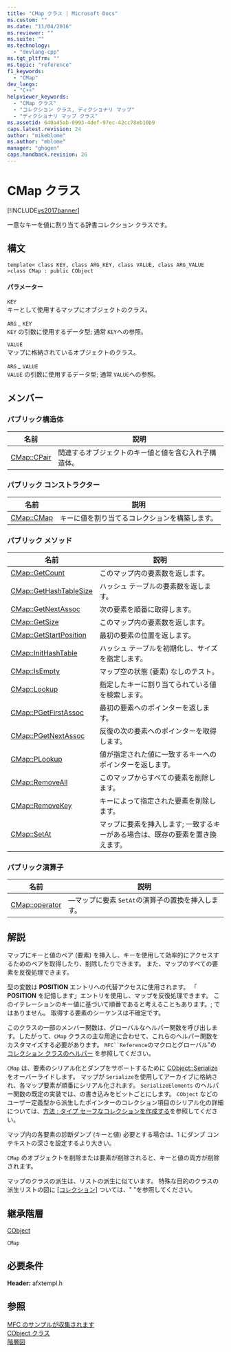 ```yaml
---
title: "CMap クラス | Microsoft Docs"
ms.custom: ""
ms.date: "11/04/2016"
ms.reviewer: ""
ms.suite: ""
ms.technology: 
  - "devlang-cpp"
ms.tgt_pltfrm: ""
ms.topic: "reference"
f1_keywords: 
  - "CMap"
dev_langs: 
  - "C++"
helpviewer_keywords: 
  - "CMap クラス"
  - "コレクション クラス, ディクショナリ マップ"
  - "ディクショナリ マップ クラス"
ms.assetid: 640a45ab-0993-4def-97ec-42cc78eb10b9
caps.latest.revision: 24
author: "mikeblome"
ms.author: "mblome"
manager: "ghogen"
caps.handback.revision: 26
---
```

# CMap クラス
[!INCLUDE[vs2017banner](../../assembler/inline/includes/vs2017banner.md)]

一意なキーを値に割り当てる辞書コレクション クラスです。  
  
## 構文  
  
```  
template< class KEY, class ARG_KEY, class VALUE, class ARG_VALUE >class CMap : public CObject  
```  
  
#### パラメーター  
 `KEY`  
 キーとして使用するマップにオブジェクトのクラス。  
  
 `ARG` *\_* `KEY`  
 `KEY` の引数に使用するデータ型; 通常 `KEY`への参照。  
  
 `VALUE`  
 マップに格納されているオブジェクトのクラス。  
  
 `ARG` *\_* `VALUE`  
 `VALUE` の引数に使用するデータ型; 通常 `VALUE`への参照。  
  
## メンバー  
  
### パブリック構造体  
  
|名前|説明|  
|--------|--------|  
|[CMap::CPair](../Topic/CMap::CPair.md)|関連するオブジェクトのキー値と値を含む入れ子構造体。|  
  
### パブリック コンストラクター  
  
|名前|説明|  
|--------|--------|  
|[CMap::CMap](../Topic/CMap::CMap.md)|キーに値を割り当てるコレクションを構築します。|  
  
### パブリック メソッド  
  
|名前|説明|  
|--------|--------|  
|[CMap::GetCount](../Topic/CMap::GetCount.md)|このマップ内の要素数を返します。|  
|[CMap::GetHashTableSize](../Topic/CMap::GetHashTableSize.md)|ハッシュ テーブルの要素数を返します。|  
|[CMap::GetNextAssoc](../Topic/CMap::GetNextAssoc.md)|次の要素を順番に取得します。|  
|[CMap::GetSize](../Topic/CMap::GetSize.md)|このマップ内の要素数を返します。|  
|[CMap::GetStartPosition](../Topic/CMap::GetStartPosition.md)|最初の要素の位置を返します。|  
|[CMap::InitHashTable](../Topic/CMap::InitHashTable.md)|ハッシュ テーブルを初期化し、サイズを指定します。|  
|[CMap::IsEmpty](../Topic/CMap::IsEmpty.md)|マップ空の状態 \(要素\) なしのテスト。|  
|[CMap::Lookup](../Topic/CMap::Lookup.md)|指定したキーに割り当てられている値を検索します。|  
|[CMap::PGetFirstAssoc](../Topic/CMap::PGetFirstAssoc.md)|最初の要素へのポインターを返します。|  
|[CMap::PGetNextAssoc](../Topic/CMap::PGetNextAssoc.md)|反復の次の要素へのポインターを取得します。|  
|[CMap::PLookup](../Topic/CMap::PLookup.md)|値が指定された値に一致するキーへのポインターを返します。|  
|[CMap::RemoveAll](../Topic/CMap::RemoveAll.md)|このマップからすべての要素を削除します。|  
|[CMap::RemoveKey](../Topic/CMap::RemoveKey.md)|キーによって指定された要素を削除します。|  
|[CMap::SetAt](../Topic/CMap::SetAt.md)|マップに要素を挿入します; 一致するキーがある場合は、既存の要素を置き換えます。|  
  
### パブリック演算子  
  
|名前|説明|  
|--------|--------|  
|[CMap::operator](../Topic/CMap::operator.md)|—マップに要素 `SetAt`の演算子の置換を挿入します。|  
  
## 解説  
 マップにキーと値のペア \(要素\) を挿入し、キーを使用して効率的にアクセスするためのペアを取得したり、削除したりできます。  また、マップのすべての要素を反復処理できます。  
  
 型の変数は **POSITION** エントリへの代替アクセスに使用されます。  「 **POSITION** を記憶します」エントリを使用し、マップを反復処理できます。  このイテレーションのキー値に基づいて順番であると考えることもあります。; ではありません。  取得する要素のシーケンスは不確定です。  
  
 このクラスの一部のメンバー関数は、グローバルなヘルパー関数を呼び出します。したがって、`CMap` クラスの主な用途に合わせて、これらのヘルパー関数をカスタマイズする必要があります。  `MFC``Reference`のマクロとグローバル"の [コレクション クラスのヘルパー](../../mfc/reference/collection-class-helpers.md) を参照してください。  
  
 `CMap` は、要素のシリアル化とダンプをサポートするために [CObject::Serialize](../Topic/CObject::Serialize.md) をオーバーライドします。  マップが `Serialize`を使用してアーカイブに格納され、各マップ要素が順番にシリアル化されます。  `SerializeElements` のヘルパー関数の既定の実装では、の書き込みをビットごとにします。  `CObject` などのユーザー定義型から派生したポインターのコレクション項目のシリアル化の詳細については、[方法 : タイプ セーフなコレクションを作成する](../../mfc/how-to-make-a-type-safe-collection.md)を参照してください。  
  
 マップ内の各要素の診断ダンプ \(キーと値\) 必要とする場合は、1 にダンプ コンテキストの深さを設定するより大きい。  
  
 `CMap` のオブジェクトを削除または要素が削除されると、キーと値の両方が削除されます。  
  
 マップのクラスの派生は、リストの派生に似ています。  特殊な目的のクラスの派生リストの図に [&#91;コレクション&#93;](../../mfc/collections.md) ついては、" "を参照してください。  
  
## 継承階層  
 [CObject](../Topic/CObject%20Class.md)  
  
 `CMap`  
  
## 必要条件  
 **Header:** afxtempl.h  
  
## 参照  
 [MFC のサンプルが収集されます](../../top/visual-cpp-samples.md)   
 [CObject クラス](../Topic/CObject%20Class.md)   
 [階層図](../../mfc/hierarchy-chart.md)